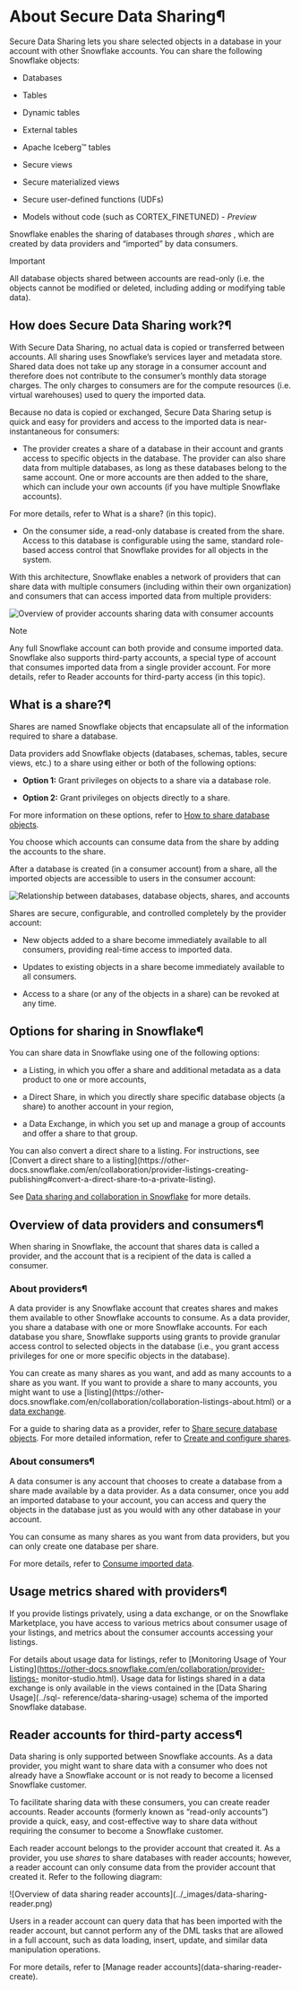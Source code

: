 # About Secure Data Sharing¶

Secure Data Sharing lets you share selected objects in a database in your
account with other Snowflake accounts. You can share the following Snowflake
objects:

  * Databases

  * Tables

  * Dynamic tables

  * External tables

  * Apache Iceberg™ tables

  * Secure views

  * Secure materialized views

  * Secure user-defined functions (UDFs)

  * Models without code (such as CORTEX_FINETUNED) - _Preview_

Snowflake enables the sharing of databases through _shares_ , which are
created by data providers and “imported” by data consumers.

Important

All database objects shared between accounts are read-only (i.e. the objects
cannot be modified or deleted, including adding or modifying table data).

## How does Secure Data Sharing work?¶

With Secure Data Sharing, no actual data is copied or transferred between
accounts. All sharing uses Snowflake’s services layer and metadata store.
Shared data does not take up any storage in a consumer account and therefore
does not contribute to the consumer’s monthly data storage charges. The only
charges to consumers are for the compute resources (i.e. virtual warehouses)
used to query the imported data.

Because no data is copied or exchanged, Secure Data Sharing setup is quick and
easy for providers and access to the imported data is near-instantaneous for
consumers:

  * The provider creates a share of a database in their account and grants access to specific objects in the database. The provider can also share data from multiple databases, as long as these databases belong to the same account. One or more accounts are then added to the share, which can include your own accounts (if you have multiple Snowflake accounts).

For more details, refer to What is a share? (in this topic).

  * On the consumer side, a read-only database is created from the share. Access to this database is configurable using the same, standard role-based access control that Snowflake provides for all objects in the system.

With this architecture, Snowflake enables a network of providers that can
share data with multiple consumers (including within their own organization)
and consumers that can access imported data from multiple providers:

![Overview of provider accounts sharing data with consumer
accounts](../_images/data-sharing-overview.png)

Note

Any full Snowflake account can both provide and consume imported data.
Snowflake also supports third-party accounts, a special type of account that
consumes imported data from a single provider account. For more details, refer
to Reader accounts for third-party access (in this topic).

## What is a share?¶

Shares are named Snowflake objects that encapsulate all of the information
required to share a database.

Data providers add Snowflake objects (databases, schemas, tables, secure
views, etc.) to a share using either or both of the following options:

  * **Option 1:** Grant privileges on objects to a share via a database role.

  * **Option 2:** Grant privileges on objects directly to a share.

For more information on these options, refer to [How to share database
objects](data-sharing-gs.html#label-data-sharing-share-options).

You choose which accounts can consume data from the share by adding the
accounts to the share.

After a database is created (in a consumer account) from a share, all the
imported objects are accessible to users in the consumer account:

![Relationship between databases, database objects, shares, and
accounts](../_images/data-sharing-shares.png)

Shares are secure, configurable, and controlled completely by the provider
account:

  * New objects added to a share become immediately available to all consumers, providing real-time access to imported data.

  * Updates to existing objects in a share become immediately available to all consumers.

  * Access to a share (or any of the objects in a share) can be revoked at any time.

## Options for sharing in Snowflake¶

You can share data in Snowflake using one of the following options:

  * a Listing, in which you offer a share and additional metadata as a data product to one or more accounts,

  * a Direct Share, in which you directly share specific database objects (a share) to another account in your region,

  * a Data Exchange, in which you set up and manage a group of accounts and offer a share to that group.

You can also convert a direct share to a listing. For instructions, see
[Convert a direct share to a listing](https://other-
docs.snowflake.com/en/collaboration/provider-listings-creating-
publishing#convert-a-direct-share-to-a-private-listing).

See [Data sharing and collaboration in Snowflake](../guides-overview-sharing)
for more details.

## Overview of data providers and consumers¶

When sharing in Snowflake, the account that shares data is called a provider,
and the account that is a recipient of the data is called a consumer.

### About providers¶

A data provider is any Snowflake account that creates shares and makes them
available to other Snowflake accounts to consume. As a data provider, you
share a database with one or more Snowflake accounts. For each database you
share, Snowflake supports using grants to provide granular access control to
selected objects in the database (i.e., you grant access privileges for one or
more specific objects in the database).

You can create as many shares as you want, and add as many accounts to a share
as you want. If you want to provide a share to many accounts, you might want
to use a [listing](https://other-
docs.snowflake.com/en/collaboration/collaboration-listings-about.html) or a
[data exchange](data-exchange).

For a guide to sharing data as a provider, refer to [Share secure database
objects](data-sharing-gs). For more detailed information, refer to [Create and
configure shares](data-sharing-provider).

### About consumers¶

A data consumer is any account that chooses to create a database from a share
made available by a data provider. As a data consumer, once you add an
imported database to your account, you can access and query the objects in the
database just as you would with any other database in your account.

You can consume as many shares as you want from data providers, but you can
only create one database per share.

For more details, refer to [Consume imported data](data-share-consumers).

## Usage metrics shared with providers¶

If you provide listings privately, using a data exchange, or on the Snowflake
Marketplace, you have access to various metrics about consumer usage of your
listings, and metrics about the consumer accounts accessing your listings.

For details about usage data for listings, refer to [Monitoring Usage of Your
Listing](https://other-docs.snowflake.com/en/collaboration/provider-listings-
monitor-studio.html). Usage data for listings shared in a data exchange is
only available in the views contained in the [Data Sharing Usage](../sql-
reference/data-sharing-usage) schema of the imported Snowflake database.

## Reader accounts for third-party access¶

Data sharing is only supported between Snowflake accounts. As a data provider,
you might want to share data with a consumer who does not already have a
Snowflake account or is not ready to become a licensed Snowflake customer.

To facilitate sharing data with these consumers, you can create reader
accounts. Reader accounts (formerly known as “read-only accounts”) provide a
quick, easy, and cost-effective way to share data without requiring the
consumer to become a Snowflake customer.

Each reader account belongs to the provider account that created it. As a
provider, you use _shares_ to share databases with reader accounts; however, a
reader account can only consume data from the provider account that created
it. Refer to the following diagram:

![Overview of data sharing reader accounts](../_images/data-sharing-
reader.png)

Users in a reader account can query data that has been imported with the
reader account, but cannot perform any of the DML tasks that are allowed in a
full account, such as data loading, insert, update, and similar data
manipulation operations.

For more details, refer to [Manage reader accounts](data-sharing-reader-
create).

